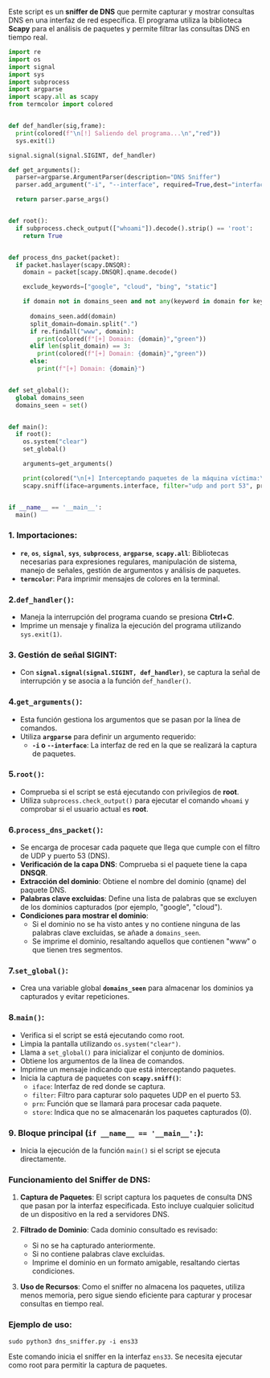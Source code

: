 Este script es un **sniffer de DNS** que permite capturar y mostrar consultas DNS en una interfaz de red específica. El programa utiliza la biblioteca **Scapy** para el análisis de paquetes y permite filtrar las consultas DNS en tiempo real.

```python
import re
import os
import signal
import sys
import subprocess
import argparse
import scapy.all as scapy
from termcolor import colored


def def_handler(sig,frame): 
  print(colored(f"\n[!] Saliendo del programa...\n","red"))
  sys.exit(1)

signal.signal(signal.SIGINT, def_handler) 

def get_arguments(): 
  parser=argparse.ArgumentParser(description="DNS Sniffer")
  parser.add_argument("-i", "--interface", required=True,dest="interface", help="Interface to sniff")

  return parser.parse_args()


def root(): 
  if subprocess.check_output(["whoami"]).decode().strip() == 'root':
    return True


def process_dns_packet(packet): 
  if packet.haslayer(scapy.DNSQR): 
    domain = packet[scapy.DNSQR].qname.decode() 

    exclude_keywords=["google", "cloud", "bing", "static"] 

    if domain not in domains_seen and not any(keyword in domain for keyword in exclude_keywords): 
                        
      domains_seen.add(domain) 
      split_domain=domain.split(".") 
      if re.findall("www", domain): 
        print(colored(f"[+] Domain: {domain}","green"))
      elif len(split_domain) == 3:
        print(colored(f"[+] Domain: {domain}","green"))
      else:
        print(f"[+] Domain: {domain}")


def set_global(): 
  global domains_seen
  domains_seen = set()


def main():
  if root():
    os.system("clear")
    set_global()

    arguments=get_arguments()

    print(colored("\n[+] Interceptando paquetes de la máquina víctima:\n","yellow"))
    scapy.sniff(iface=arguments.interface, filter="udp and port 53", prn=process_dns_packet, store=0) 


if __name__ == '__main__':
  main()
  ```
  
### 1. **Importaciones**:

- **`re`**, **`os`**, **`signal`**, **`sys`**, **`subprocess`**, **`argparse`**, **`scapy.all`**: Bibliotecas necesarias para expresiones regulares, manipulación de sistema, manejo de señales, gestión de argumentos y análisis de paquetes.
- **`termcolor`**: Para imprimir mensajes de colores en la terminal.
### 2.`def_handler()`:

- Maneja la interrupción del programa cuando se presiona **Ctrl+C**.
- Imprime un mensaje y finaliza la ejecución del programa utilizando `sys.exit(1)`.
### 3. **Gestión de señal SIGINT**:

- Con **`signal.signal(signal.SIGINT, def_handler)`**, se captura la señal de interrupción y se asocia a la función `def_handler()`.
### 4.`get_arguments()`:

- Esta función gestiona los argumentos que se pasan por la línea de comandos.
- Utiliza **`argparse`** para definir un argumento requerido:
    - **`-i` o `--interface`**: La interfaz de red en la que se realizará la captura de paquetes.
### 5.`root()`:

- Comprueba si el script se está ejecutando con privilegios de **root**.
- Utiliza `subprocess.check_output()` para ejecutar el comando `whoami` y comprobar si el usuario actual es **root**.
### 6.`process_dns_packet()`:

- Se encarga de procesar cada paquete que llega que cumple con el filtro de UDP y puerto 53 (DNS).
- **Verificación de la capa DNS**: Comprueba si el paquete tiene la capa **DNSQR**.
- **Extracción del dominio**: Obtiene el nombre del dominio (qname) del paquete DNS.
- **Palabras clave excluidas**: Define una lista de palabras que se excluyen de los dominios capturados (por ejemplo, "google", "cloud").
- **Condiciones para mostrar el dominio**:
    - Si el dominio no se ha visto antes y no contiene ninguna de las palabras clave excluidas, se añade a `domains_seen`.
    - Se imprime el dominio, resaltando aquellos que contienen "www" o que tienen tres segmentos.
### 7.`set_global()`:

- Crea una variable global **`domains_seen`** para almacenar los dominios ya capturados y evitar repeticiones.
### 8.`main()`:

- Verifica si el script se está ejecutando como root.
- Limpia la pantalla utilizando `os.system("clear")`.
- Llama a `set_global()` para inicializar el conjunto de dominios.
- Obtiene los argumentos de la línea de comandos.
- Imprime un mensaje indicando que está interceptando paquetes.
- Inicia la captura de paquetes con **`scapy.sniff()`**:
    - `iface`: Interfaz de red donde se captura.
    - `filter`: Filtro para capturar solo paquetes UDP en el puerto 53.
    - `prn`: Función que se llamará para procesar cada paquete.
    - `store`: Indica que no se almacenarán los paquetes capturados (0).
### 9. **Bloque principal (`if __name__ == '__main__':`)**:

- Inicia la ejecución de la función `main()` si el script se ejecuta directamente.
### **Funcionamiento del Sniffer de DNS**:

1. **Captura de Paquetes**: El script captura los paquetes de consulta DNS que pasan por la interfaz especificada. Esto incluye cualquier solicitud de un dispositivo en la red a servidores DNS.
    
2. **Filtrado de Dominio**: Cada dominio consultado es revisado:
    
    - Si no se ha capturado anteriormente.
    - Si no contiene palabras clave excluidas.
    - Imprime el dominio en un formato amigable, resaltando ciertas condiciones.
3. **Uso de Recursos**: Como el sniffer no almacena los paquetes, utiliza menos memoria, pero sigue siendo eficiente para capturar y procesar consultas en tiempo real.
### **Ejemplo de uso**:

	sudo python3 dns_sniffer.py -i ens33

Este comando inicia el sniffer en la interfaz `ens33`. Se necesita ejecutar como root para permitir la captura de paquetes.